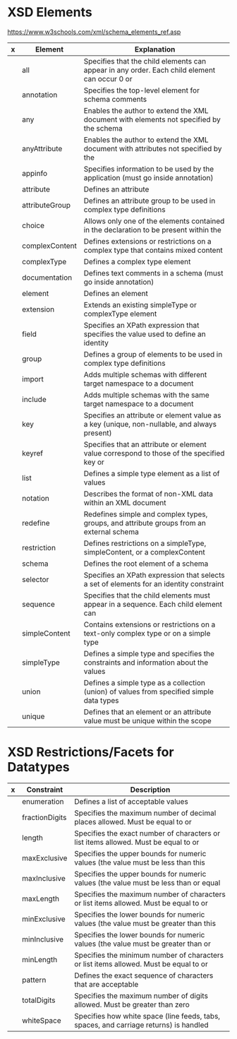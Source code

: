 # XSD Elements
https://www.w3schools.com/xml/schema_elements_ref.asp

| x | Element | Explanation |
| --- | --- | --- |
| | all | Specifies that the child elements can appear in any order. Each child element can occur 0 or | 1 time |
| | annotation | Specifies the top-level element for schema comments |
| | any | Enables the author to extend the XML document with elements not specified by the schema |
| | anyAttribute | Enables the author to extend the XML document with attributes not specified by the | schema |
| | appinfo | Specifies information to be used by the application (must go inside annotation) |
| | attribute | Defines an attribute |
| | attributeGroup | Defines an attribute group to be used in complex type definitions |
| | choice | Allows only one of the elements contained in the declaration to be present within the | containing element |
| | complexContent | Defines extensions or restrictions on a complex type that contains mixed content | or elements only |
| | complexType | Defines a complex type element |
| | documentation | Defines text comments in a schema (must go inside annotation) |
| | element | Defines an element |
| | extension | Extends an existing simpleType or complexType element |
| | field | Specifies an XPath expression that specifies the value used to define an identity | constraint |
| | group | Defines a group of elements to be used in complex type definitions |
| | import | Adds multiple schemas with different target namespace to a document |
| | include | Adds multiple schemas with the same target namespace to a document |
| | key | Specifies an attribute or element value as a key (unique, non-nullable, and always present) | within the containing element in an instance document |
| | keyref | Specifies that an attribute or element value correspond to those of the specified key or | unique element |
| | list | Defines a simple type element as a list of values |
| | notation | Describes the format of non-XML data within an XML document |
| | redefine | Redefines simple and complex types, groups, and attribute groups from an external schema | |
| | restriction | Defines restrictions on a simpleType, simpleContent, or a complexContent |
| | schema | Defines the root element of a schema |
| | selector | Specifies an XPath expression that selects a set of elements for an identity constraint |
| | sequence | Specifies that the child elements must appear in a sequence. Each child element can | occur from 0 to any number of times |
| | simpleContent | Contains extensions or restrictions on a text-only complex type or on a simple type | as content and contains no elements |
| | simpleType | Defines a simple type and specifies the constraints and information about the values | of attributes or text-only elements |
| | union | Defines a simple type as a collection (union) of values from specified simple data types |
| | unique | Defines that an element or an attribute value must be unique within the scope |

# XSD Restrictions/Facets for Datatypes

| x | Constraint | Description |
| --- | --- | --- |
| | enumeration | Defines a list of acceptable values |
| | fractionDigits | Specifies the maximum number of decimal places allowed. Must be equal to or | greater than zero |
| | length | Specifies the exact number of characters or list items allowed. Must be equal to or | greater than zero |
| | maxExclusive | Specifies the upper bounds for numeric values (the value must be less than this | value) |
| | maxInclusive | Specifies the upper bounds for numeric values (the value must be less than or equal | to this value) |
| | maxLength | Specifies the maximum number of characters or list items allowed. Must be equal to or | greater than zero |
| | minExclusive | Specifies the lower bounds for numeric values (the value must be greater than this | value) |
| | minInclusive | Specifies the lower bounds for numeric values (the value must be greater than or | equal to this value) |
| | minLength | Specifies the minimum number of characters or list items allowed. Must be equal to or | greater than zero |
| | pattern | Defines the exact sequence of characters that are acceptable  |
| | totalDigits | Specifies the maximum number of digits allowed. Must be greater than zero |
| | whiteSpace | Specifies how white space (line feeds, tabs, spaces, and carriage returns) is handled |

